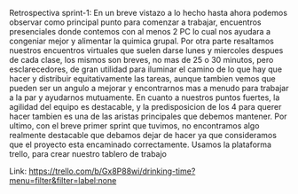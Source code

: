 Retrospectiva sprint-1:
En un breve vistazo a lo hecho hasta ahora podemos observar como principal punto para comenzar a trabajar, encuentros presenciales donde contemos con al menos 2 PC lo cual nos ayudara a congeniar mejor y alimentar la quimica grupal. 
Por otra parte resaltamos nuestros encuentros virtuales que suelen darse lunes y miercoles despues de cada clase, los mismos son breves, no mas de 25 o 30 minutos, pero esclarecedores, de gran utilidad para iluminar el camino de lo que hay que hacer y distribuir equitativamente las tareas, aunque tambien vemos que pueden ser un angulo a mejorar y encontrarnos mas a menudo para trabajar a la par y ayudarnos mutuamente.
En cuanto a nuestros puntos fuertes, la agilidad del equipo es destacable, y la predisposicion de los 4 para querer hacer tambien es una de las aristas principales que debemos mantener. 
Por ultimo, con el breve primer sprint que tuvimos, no encontramos algo realmente destacable que debamos dejar de hacer ya que consideramos que el proyecto esta encaminado correctamente. 
Usamos la plataforma trello, para crear nuestro tablero de trabajo 

Link:
https://trello.com/b/Gx8P88wi/drinking-time?menu=filter&filter=label:none


